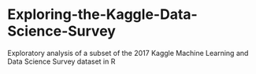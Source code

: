 # Exploring-the-Kaggle-Data-Science-Survey
Exploratory analysis of a subset of the 2017 Kaggle Machine Learning and Data Science Survey dataset in R 
